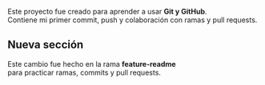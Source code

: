 Este proyecto fue creado para aprender a usar **Git y GitHub**.  
Contiene mi primer commit, push y colaboración con ramas y pull requests.

## Nueva sección 

Este cambio fue hecho en la rama **feature-readme**  
para practicar ramas, commits y pull requests.